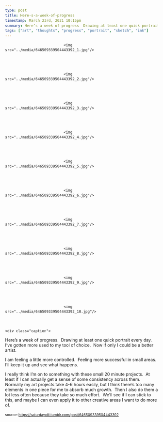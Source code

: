 ```yaml
---
type: post
title: Here-s-a-week-of-progress
timestamp: March 23rd, 2021 10:15pm
summary: Here’s a week of progress  Drawing at least one quick portrait every day  I’ve gotten more used to my tool of choice  Now if only I could be a betteI am feeling a little more controlled  Feeling more successful in small areas  I’ll keep it up and see what happensppI really think I’m on to s
tags: ["art", "thoughts", "progress", "portrait", "sketch", "ink"]
---
```



                               <img src="../media/646509339504443392_1.jpg"/>
                           

                                                                                                                           

                               <img src="../media/646509339504443392_2.jpg"/>
                           

                                                                                                                           

                               <img src="../media/646509339504443392_3.jpg"/>
                           

                                                                                                                           

                               <img src="../media/646509339504443392_4.jpg"/>
                           

                                                                                                                           

                               <img src="../media/646509339504443392_5.jpg"/>
                           

                                                                                                                           

                               <img src="../media/646509339504443392_6.jpg"/>
                           

                                                                                                                           

                               <img src="../media/646509339504443392_7.jpg"/>
                           

                                                                                                                           

                               <img src="../media/646509339504443392_8.jpg"/>
                           

                                                                                                                           

                               <img src="../media/646509339504443392_9.jpg"/>
                           

                                                                                                                           

                               <img src="../media/646509339504443392_10.jpg"/>
                           

                                                                                                                      <div class="caption">
Here’s a week of progress.  Drawing at least one quick portrait every day.  I’ve gotten more used to my tool of choice.  Now if only I could be a better artist.

I am feeling a little more controlled.  Feeling more successful in small areas.  I’ll keep it up and see what happens.

I really think I’m on to something with these small 20 minute projects.  At least if I can actually get a sense of some consistency across them.  Normally my art projects take 4-6 hours easily, but I think there’s too many elements in one piece for me to absorb much growth.  Then I also do them a lot less often because they take so much effort.  We’ll see if I can stick to this, and maybe I can even apply it to other creative areas I want to do more of.<br/>
 
                                    
                
                
                
                
                                
<small>source: https://saturdayxiii.tumblr.com/post/646509339504443392</small>